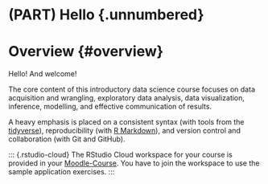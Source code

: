 # (PART) Hello {.unnumbered}

# Overview {#overview}

Hello!
And welcome!

The core content of this introductory data science course focuses on data acquisition and wrangling, exploratory data analysis, data visualization, inference, modelling, and effective communication of results.

A heavy emphasis is placed on a consistent syntax (with tools from the [tidyverse](https://www.tidyverse.org/)), reproducibility (with [R Markdown](https://rmarkdown.rstudio.com/)), and version control and collaboration (with Git and GitHub).

::: {.rstudio-cloud}
The RStudio Cloud workspace for your course is provided in your [Moodle-Course](https://e-learning.hdm-stuttgart.de/moodle/login/index.php).
You have to join the workspace to use the sample application exercises.
:::
